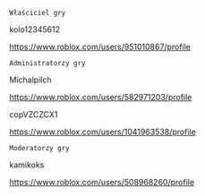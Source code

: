 `Właściciel gry`
 
kolo12345612

https://www.roblox.com/users/951010867/profile



`Administratorzy gry`

Michalpilch

https://www.roblox.com/users/582971203/profile



copVZCZCX1

https://www.roblox.com/users/1041963538/profile



`Moderatorzy gry`

kamikoks

https://www.roblox.com/users/508968260/profile